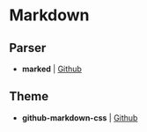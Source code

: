 # Markdown

## Parser

- **marked** | [Github](https://github.com/chjj/marked)


## Theme

- **github-markdown-css** | [Github](https://github.com/sindresorhus/github-markdown-css)
